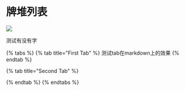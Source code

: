 # 牌堆列表

![](.gitbook/assets/⑨.png)

测试有没有字

{% tabs %}
{% tab title="First Tab" %}
测试tab在markdown上的效果
{% endtab %}

{% tab title="Second Tab" %}

{% endtab %}
{% endtabs %}

